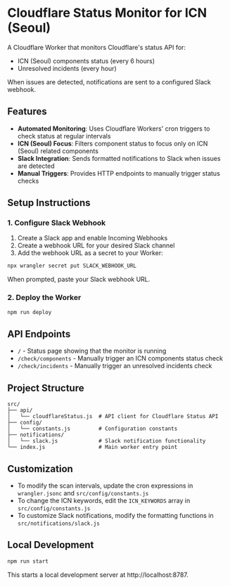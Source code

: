 # Cloudflare Status Monitor for ICN (Seoul)

A Cloudflare Worker that monitors Cloudflare's status API for:
- ICN (Seoul) components status (every 6 hours)
- Unresolved incidents (every hour)

When issues are detected, notifications are sent to a configured Slack webhook.

## Features

- **Automated Monitoring**: Uses Cloudflare Workers' cron triggers to check status at regular intervals
- **ICN (Seoul) Focus**: Filters component status to focus only on ICN (Seoul) related components
- **Slack Integration**: Sends formatted notifications to Slack when issues are detected
- **Manual Triggers**: Provides HTTP endpoints to manually trigger status checks

## Setup Instructions

### 1. Configure Slack Webhook

1. Create a Slack app and enable Incoming Webhooks
2. Create a webhook URL for your desired Slack channel
3. Add the webhook URL as a secret to your Worker:

```bash
npx wrangler secret put SLACK_WEBHOOK_URL
```

When prompted, paste your Slack webhook URL.

### 2. Deploy the Worker

```bash
npm run deploy
```

## API Endpoints

- `/` - Status page showing that the monitor is running
- `/check/components` - Manually trigger an ICN components status check
- `/check/incidents` - Manually trigger an unresolved incidents check

## Project Structure

```
src/
├── api/
│   └── cloudflareStatus.js  # API client for Cloudflare Status API
├── config/
│   └── constants.js         # Configuration constants
├── notifications/
│   └── slack.js             # Slack notification functionality
└── index.js                 # Main worker entry point
```

## Customization

- To modify the scan intervals, update the cron expressions in `wrangler.jsonc` and `src/config/constants.js`
- To change the ICN keywords, edit the `ICN_KEYWORDS` array in `src/config/constants.js`
- To customize Slack notifications, modify the formatting functions in `src/notifications/slack.js`

## Local Development

```bash
npm run start
```

This starts a local development server at http://localhost:8787.
